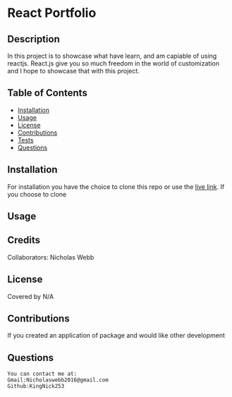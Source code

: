 #  React Portfolio

## Description 
  In this project is to showcase what have learn, and am capiable of using reactjs. React.js give you so much freedom in the world of customization and I hope to showcase that with this project.
    

    
## Table of Contents
  - [Installation](#installation)
  - [Usage](#usage)
  - [License](#license)
  - [Contributions](#contributions)
  - [Tests](#tests)
  - [Questions](#questions)
    
## Installation
  For installation you have the choice to clone this repo or use the [live link](). If you choose to clone 
    
    
## Usage
  
    
## Credits
Collaborators: Nicholas Webb
    
  
    
    
## License
 
Covered by N/A
    
  
    
  ## Contributions
    
  If you created an application of package and would like other development
    

    
  ## Questions
    You can contact me at:
    Gmail:Nicholaswebb2016@gmail.com
    Github:KingNick253
     
